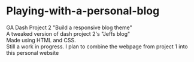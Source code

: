 # Playing-with-a-personal-blog
GA Dash Project 2
"Build a responsive blog theme"
<br />
A tweaked version of dash project 2's "Jeffs blog" 
<br />
Made using HTML and CSS. 
<br />
Still a work in progress.
I plan to combine the webpage from project 1 into this personal website 
